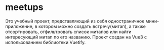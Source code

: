 # meetups
Это учебный проект, представляющий из себя одностраничное мини-приложение, в котором можно создать встречу(митап),
а также отсортировать, отфильтровать список митапов или найти интересующий митап по его названию.
Проект создан на Vue3 с использованием библиотеки Vuetify.
